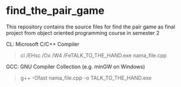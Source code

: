 # find_the_pair_game

This repository contains the source files for find the pair game as final project from object oriented programming course in semester 2

CL: Microsoft C/C++ Compiler 

> cl /EHsc /Ox /W4 /FeTALK_TO_THE_HAND.exe nama_file.cpp

GCC: GNU Compiler Collection (e.g. minGW on Windows) 

> g++ -Ofast nama_file.cpp -o TALK_TO_THE_HAND.exe
